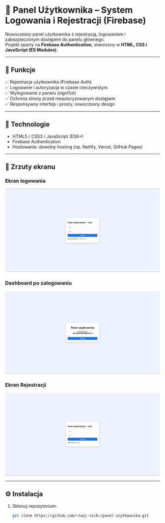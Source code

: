 # 🔐 Panel Użytkownika – System Logowania i Rejestracji (Firebase)

Nowoczesny panel użytkownika z rejestracją, logowaniem i zabezpieczonym dostępem do panelu głównego.  
Projekt oparty na **Firebase Authentication**, stworzony w **HTML, CSS i JavaScript (ES Modules)**.

---

## 🚀 Funkcje

✅ Rejestracja użytkownika (Firebase Auth)  
✅ Logowanie i autoryzacja w czasie rzeczywistym  
✅ Wylogowanie z panelu (signOut)  
✅ Ochrona strony przed nieautoryzowanym dostępem  
✅ Responsywny interfejs i prosty, nowoczesny design  

---

## 🧠 Technologie

- HTML5 / CSS3 / JavaScript (ES6+)
- Firebase Authentication
- Hostowanie: dowolny hosting (np. Netlify, Vercel, GitHub Pages)

---

## 📸 Zrzuty ekranu

### Ekran logowania
![Login](https://raw.githubusercontent.com/dawidwieczorek207/panel-uzytkownika/main/assets/login.png)

### Dashboard po zalogowaniu
![Dashboard](https://raw.githubusercontent.com/dawidwieczorek207/panel-uzytkownika/main/assets/dashboard.png)

### Ekran Rejestracji
![Register](https://raw.githubusercontent.com/dawidwieczorek207/panel-uzytkownika/main/assets/register.png)

---

## ⚙️ Instalacja

1. Sklonuj repozytorium:
   ```bash
   git clone https://github.com/<twoj-nick>/panel-uzytkownika.git

